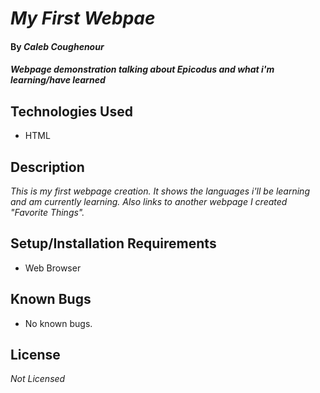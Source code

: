 # _My First Webpae_

#### By _**Caleb Coughenour**_

#### _Webpage demonstration talking about Epicodus and what i'm learning/have learned_

## Technologies Used

* HTML

## Description

_This is my first webpage creation. It shows the languages i'll be learning and am currently learning. Also links to another webpage I created "Favorite Things"._

## Setup/Installation Requirements

* Web Browser


## Known Bugs

* No known bugs.

## License

_Not Licensed_



